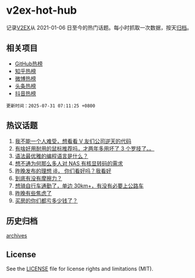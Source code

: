 # v2ex-hot-hub

 记录[V2EX](https://www.v2ex.com/)从 2021-01-06 日至今的热门话题。每小时抓取一次数据，按天[归档](archives)。
 
 ## 相关项目

- [GitHub热榜](https://github.com/lonnyzhang423/github-hot-hub)
- [知乎热榜](https://github.com/lonnyzhang423/zhihu-hot-hub)
- [微博热榜](https://github.com/lonnyzhang423/weibo-hot-hub)
- [头条热榜](https://github.com/lonnyzhang423/toutiao-hot-hub)
- [抖音热榜](https://github.com/lonnyzhang423/douyin-hot-hub)


 `更新时间：2025-07-31 07:11:25 +0800`

## 热议话题

1. [我不能一个人难受，想看看 V 友们公司逆天的代码](https://www.v2ex.com/t/1148645)
1. [有啥好用耐用的鼠标推荐吗，才两年多用坏了 3 个罗技了。。](https://www.v2ex.com/t/1148641)
1. [语法最优雅的编程语言是什么？](https://www.v2ex.com/t/1148712)
1. [想不通为何那么多人对 NAS 有核显转码的需求](https://www.v2ex.com/t/1148642)
1. [昨晚发布的理想 i8， 你们看好吗？我看好](https://www.v2ex.com/t/1148667)
1. [到底有没有摩擦力？](https://www.v2ex.com/t/1148808)
1. [想骑自行车通勤了，单边 30km+，有没有必要上公路车](https://www.v2ex.com/t/1148656)
1. [昨晚有些焦虑了](https://www.v2ex.com/t/1148668)
1. [买房的你们都亏多少钱了？](https://www.v2ex.com/t/1148756)

## 历史归档

[archives](archives)

## License

See the [LICENSE](LICENSE) file for license rights and limitations (MIT).
